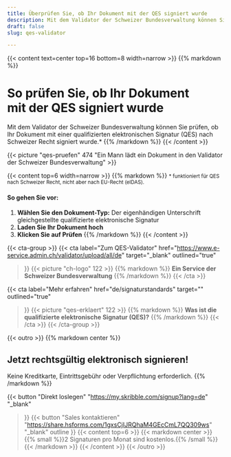 ```yaml
---
title: Überprüfen Sie, ob Ihr Dokument mit der QES signiert wurde
description: Mit dem Validator der Schweizer Bundesverwaltung können Sie prüfen, ob Ihr Dokument mit einer qualifizierten elektronischen Signatur (QES) signiert wurde.
draft: false
slug: qes-validator

---
```


{{< content text=center top=16 bottom=8 width=narrow >}}
{{% markdown %}}
# So prüfen Sie, ob Ihr Dokument <br class="hide-for-mobile">mit der QES signiert wurde
Mit dem Validator der Schweizer Bundesverwaltung können Sie prüfen,
ob Ihr Dokument mit einer qualifizierten elektronischen Signatur (QES)
nach Schweizer Recht signiert wurde.*
{{% /markdown %}}
{{< /content >}}

{{< picture "qes-pruefen" 474 "Ein Mann lädt ein Dokument in den Validator der Schweizer Bundesverwaltung" >}}

{{< content top=6 width=narrow >}}
{{% markdown %}}
<small>* funktioniert für QES nach Schweizer Recht, nicht aber nach EU-Recht (eIDAS).</small>
#### So gehen Sie vor:
1. **Wählen Sie den Dokument-Typ:**
Der eigenhändigen Unterschrift gleichgestellte
qualifizierte elektronische Signatur
2. **Laden Sie Ihr Dokument hoch**
3. **Klicken Sie auf Prüfen**
{{% /markdown %}}
{{< /content >}}

{{< cta-group >}}
{{< cta
  label="Zum QES-Validator"
  href="https://www.e-service.admin.ch/validator/upload/all/de"
  target="_blank"
  outlined="true"
>}}
{{< picture "ch-logo" 122 >}}
{{% markdown %}}
**Ein Service der Schweizer Bundesverwaltung**
{{% /markdown %}}
{{< /cta >}}

{{< cta
  label="Mehr erfahren"
  href="de/signaturstandards"
  target=""
  outlined="true"
>}}
{{< picture "qes-erklaert" 122 >}}
{{% markdown %}}
**Was ist die qualifizierte
elektronische Signatur (QES)?**
{{% /markdown %}}
{{< /cta >}}
{{< /cta-group >}}

[//]: # (--------------------------------------------------------------------------------------------------------------)

{{< outro >}}
{{% markdown center %}}
## Jetzt rechtsgültig elektronisch signieren!
Keine Kreditkarte, Eintrittsgebühr oder
Verpflichtung erforderlich.
{{% /markdown %}}

{{< button
  "Direkt loslegen"
  "https://my.skribble.com/signup?lang=de"
  "_blank"
>}}
{{< button
  "Sales kontaktieren"
  "https://share.hsforms.com/1gxsCjIJRQhaM4GEcCmL7QQ309ws"
  "_blank"
  outline
>}}
{{< content top=6 >}}
{{< markdown center >}}
{{% small %}}2 Signaturen pro Monat sind kostenlos.{{% /small %}} 
{{< /markdown >}}
{{< /content >}}
{{< /outro >}}